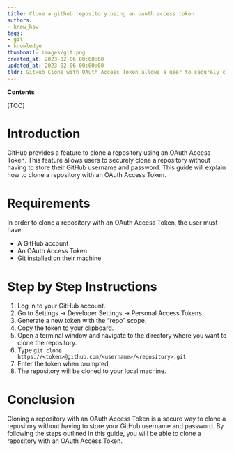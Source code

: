 ```yaml
---
title: Clone a github repository using an oauth access token
authors:
- know_how
tags:
- git
- knowledge
thumbnail: images/git.png
created_at: 2023-02-06 00:00:00
updated_at: 2023-02-06 00:00:00
tldr: GitHub Clone with OAuth Access Token allows a user to securely clone a repository from GitHub using an OAuth Access Token.
---
```


**Contents**

[TOC]

# Introduction
GitHub provides a feature to clone a repository using an OAuth Access Token. This feature allows users to securely clone a repository without having to store their GitHub username and password. This guide will explain how to clone a repository with an OAuth Access Token. 

# Requirements
In order to clone a repository with an OAuth Access Token, the user must have:
- A GitHub account
- An OAuth Access Token
- Git installed on their machine

# Step by Step Instructions
1. Log in to your GitHub account.
2. Go to Settings -> Developer Settings -> Personal Access Tokens.
3. Generate a new token with the “repo” scope.
4. Copy the token to your clipboard.
5. Open a terminal window and navigate to the directory where you want to clone the repository.
6. Type `git clone https://<token>@github.com/<username>/<repository>.git`
7. Enter the token when prompted.
8. The repository will be cloned to your local machine.

# Conclusion
Cloning a repository with an OAuth Access Token is a secure way to clone a repository without having to store your GitHub username and password. By following the steps outlined in this guide, you will be able to clone a repository with an OAuth Access Token.
